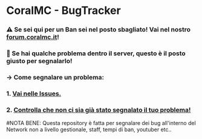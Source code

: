 # CoralMC - BugTracker

### ⚠️ Se sei qui per un Ban sei nel posto sbagliato! Vai nel nostro [forum.coralmc.it](https://forum.coralmc.it)!

### 🐞 Se hai qualche problema dentro il server, questo è il posto giusto per segnalarlo!


### -> Come segnalare un problema:
### 1. [Vai nelle Issues.](https://github.com/CoralMC-It/BugTracker/issues/)
### 2. [Controlla che non ci sia già stato segnalato il tuo problema!](https://github.com/CoralMC-It/BugTracker/issues/)

#NOTA BENE: Questa repository è fatta per segnalare dei bug all'interno del Network non a livello gestionale, staff, tempi di ban, youtuber etc.. 
